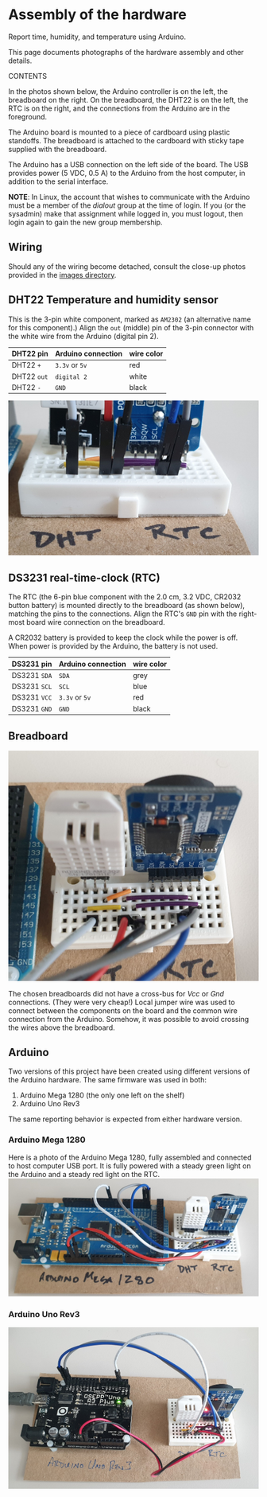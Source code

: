 # Assembly of the hardware

Report time, humidity, and temperature using Arduino.

This page documents photographs of the hardware assembly and other
details.

CONTENTS



In the photos shown below, the Arduino controller is on the left, the breadboard
on the right.  On the breadboard, the DHT22 is on the left, the RTC is on the
right, and the connections from the Arduino are in the foreground.

The Arduino board is mounted to a piece of cardboard using plastic standoffs.
The breadboard is attached to the cardboard with sticky tape supplied with the
breadboard.

The Arduino has a USB connection on the left side of the board.  The USB
provides power (5 VDC, 0.5 A) to the Arduino from the host computer, in addition
to the serial interface.

**NOTE**:
In Linux, the account that wishes to communicate with the Arduino must be a
member of the *dialout* group at the time of login.  If you (or the sysadmin)
make that assignment while logged in, you must logout, then login again to gain
the new group membership.

## Wiring

Should any of the wiring become detached, consult the close-up photos
provided in the [images directory](images/README.md).

## DHT22 Temperature and humidity sensor

This is the 3-pin white component, marked as `AM2302` (an alternative
name for this component).)  Align the `out` (middle) pin of the 3-pin
connector with the white wire from the Arduino (digital pin 2).

DHT22 pin | Arduino connection | wire color
--- | --- | ---
DHT22 `+` | `3.3v` or `5v` | red
DHT22 `out` | `digital 2` | white
DHT22 `-` | `GND` | black

![Arduino Uno Rev3, full assembly](images/20210613_140714.jpg "Full assembly view of the Arduino Uno Rev3") 

## DS3231 real-time-clock (RTC)

The RTC (the 6-pin blue component with the 2.0 cm, 3.2 VDC, CR2032
button battery) is mounted directly to the breadboard (as shown below),
matching the pins to the connections. Align the RTC's `GND` pin with the
right-most board wire connection on the breadboard.

A CR2032 battery is provided to keep the clock while the power is off.
When power is provided by the Arduino, the battery is not used.

DS3231 pin | Arduino connection | wire color
--- | --- | ---
DS3231 `SDA` | `SDA` | grey
DS3231 `SCL` | `SCL` | blue
DS3231 `VCC` | `3.3v` or `5v` | red
DS3231 `GND` | `GND` | black

## Breadboard

![breadboard, overhead view](images/20210613_140745.jpg "overhead view of the breadboard")

The chosen breadboards did not have a cross-bus for *Vcc* or *Gnd*
connections.  (They were very cheap!)  Local jumper wire was used to
connect between the components on the board and the common wire
connection from the Arduino. Somehow, it was possible to avoid crossing
the wires above the breadboard.

## Arduino

Two versions of this project have been created using different versions of the Arduino hardware.  The same firmware was used in both:

1. Arduino Mega 1280 (the only one left on the shelf)
2. Arduino Uno Rev3

The same reporting behavior is expected from either hardware version.

### Arduino Mega 1280

Here is a photo of the Arduino Mega 1280, fully assembled and connected to host computer USB port.  It is fully powered with a steady green light on the Arduino and a steady red light on the RTC.
![Arduino Mega 1280, full assembly](images/20210613_140648.jpg "Full assembly view of the Arduino Mega 1280")

### Arduino Uno Rev3

![Arduino Uno Rev3, full assembly](images/20210613_160104.jpg "Full assembly view of the Arduino Uno Rev3")
